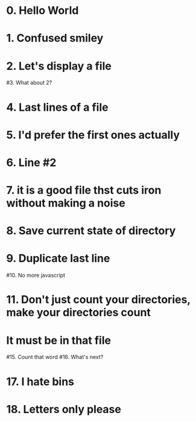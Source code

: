 # 0. Hello World
# 1. Confused smiley
# 2. Let's display a file
#3. What about 2?
# 4. Last lines of a file
# 5. I'd prefer the first ones actually
# 6. Line #2
# 7. it is a good file thst cuts iron without making a noise
# 8. Save current state of directory
# 9. Duplicate last line
#10. No more javascript
# 11. Don't just count your directories, make your directories count
# It must be in that file
#15. Count that word
#16. What's next?
# 17. I hate bins
# 18. Letters only please
